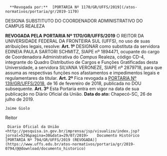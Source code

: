       **Revogada por:**  [PORTARIA Nº 1170/GR/UFFS/2019](/atos-normativos/portaria/gr/2019-1170) 

   DESIGNA SUBSTITUTO DO COORDENADOR ADMINISTRATIVO DO CAMPUS REALEZA  

 **REVOGADA PELA**  **PORTARIA Nº 1170/GR/UFFS/2019**   O REITOR DA UNIVERSIDADE FEDERAL DA FRONTEIRA SUL (UFFS), no uso de suas atribuições legais, resolve: **Art. 1º**  DESIGNAR como substituta da servidora EDINEIA PAULA SARTORI SCHMITZ, SIAPE nº 1894471, ocupante do cargo de Coordenadora Administrativa do *Campus*  Realeza, código CD-4, integrante do Quadro Distributivo de Cargos e Funções Gratificadas desta Universidade, a servidora SILVANA VERONEZE, SIAPE nº 2879718, para que assuma as respectivas funções nos afastamentos e impedimentos legais e regulamentares da titular. **Art. 2º**  Fica revogada a [PORTARIA Nº 139/GR/UFFS/2018](https://www.uffs.edu.br/atos-normativos/portaria/gr/2018-0139), de 16 de fevereiro de 2018, publicada no DOU subsequente. **Art. 3º**  Esta Portaria entra em vigor na data de sua publicação no Diário Oficial da União.        **Data do ato:** Chapecó-SC, 26 de julho de 2019.   
 

    Jaime Giolo   
 Reitor 

     Diario Oficial da União <http://pesquisa.in.gov.br/imprensa/jsp/visualiza/index.jsp?jornal=529&pagina=30&data=29/07/2019>    Documento Histórico  [PORTARIA Nº 794/GR/UFFS/2019 (REVOGADA)](https://www.uffs.edu.br/atos-normativos/portaria/gr/2019-0794/@@download/documento_historico)     
      